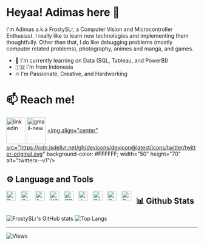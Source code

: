 # **Heyaa! Adimas here** 👋

I'm Adimas a.k.a FrostySLr, a Computer Vision and Microcontroller Enthusiast. I really like to learn new technologies and implementing them thoughtfully. Other than that, I do like debugging problems (mostly computer related problems), photography, animes and manga, and games.

- 🌱 I'm currently learning on Data (SQL, Tableau, and PowerBI)
- :indonesia: I'm from Indonesia 
- 🔥 I'm Passionate, Creative, and Hardworking


# 📫 **Reach me!**
<a href="https://www.linkedin.com/in/adimasirf/" target="blank"><img align="center" src="https://img.icons8.com/fluency/96/linkedin.png" width="50" height="70" alt="linkedin"/></a>
<a href="mailto:airfannanto@gmail.com" target="blank"><img align="center" src="https://img.icons8.com/color/96/gmail-new.png"  width="50" height="70" alt="gmail-new"/></a>
<a href="https://x.com/Frostiidims" target="blank"><img align="center" src="https://cdn.jsdelivr.net/gh/devicons/devicon@latest/icons/twitter/twitter-original.svg" background-color: #FFFFFF;  width="50" height="70" alt="twitterx--v1"/></a>
<!-- linkedin, email, and threads image (with links) -->

## ⚙️ **Language and Tools**
<img align="left" alt="Python" width="25px" style="padding-right:10px;" src="https://cdn.jsdelivr.net/gh/devicons/devicon@latest/icons/python/python-original.svg" />
<img align="left" alt="C++" width="25px" style="padding-right:10px;" src="https://cdn.jsdelivr.net/gh/devicons/devicon@latest/icons/cplusplus/cplusplus-original.svg" />
<img align="left" alt="Arduino" width="25px" style="padding-right:10px;" src="https://cdn.jsdelivr.net/gh/devicons/devicon@latest/icons/arduino/arduino-original.svg" />
<img align="left" alt="HTML" width="25px" style="padding-right:10px;" src="https://cdn.jsdelivr.net/gh/devicons/devicon@latest/icons/html5/html5-original.svg" />
<img align="left" alt="CSS" width="25px" style="padding-right:10px;" src="https://cdn.jsdelivr.net/gh/devicons/devicon@latest/icons/css3/css3-original.svg" />
<img align="left" alt="Javascript" width="25px" style="padding-right:10px;" src="https://cdn.jsdelivr.net/gh/devicons/devicon@latest/icons/javascript/javascript-original.svg" />
<img align="left" alt="Git" width="25px" style="padding-right:10px;" src="https://cdn.jsdelivr.net/gh/devicons/devicon@latest/icons/git/git-plain.svg" />
<img align="left" alt="OpenCV" width="25px" style="padding-right:10px;" src="https://cdn.jsdelivr.net/gh/devicons/devicon@latest/icons/opencv/opencv-original-wordmark.svg" />
<img align="left" alt="Pytorch" width="25px" style="padding-right:10px;" src="https://cdn.jsdelivr.net/gh/devicons/devicon@latest/icons/pytorch/pytorch-original-wordmark.svg" />




## 📊 **Github Stats**

![FrostySLr's GitHub stats](https://github-readme-stats.vercel.app/api?username=FrostySLr&show_icons=true&theme=github_dark)
![Top Langs](https://github-readme-stats.vercel.app/api/top-langs/?username=FrostySLr&layout=compact&theme=github_dark)

---

<!-- Profile Views-->
![Views](https://komarev.com/ghpvc/?username=FrostySLr&style=flat-square&color=blueviolet)

<!-- etc 
<img width="96" height="96" src="https://img.icons8.com/color/96/gmail-new.png" alt="gmail-new"/>
<img width="100" height="100" src="https://img.icons8.com/ios-filled/100/twitterx--v1.png" alt="twitterx--v1"/>

-->












<!--
**FrostySLr/FrostySLr** is a ✨ _special_ ✨ repository because its `README.md` (this file) appears on your GitHub profile.

Here are some ideas to get you started:

- 🔭 I’m currently working on ...
- 🌱 I’m currently learning ...
- 👯 I’m looking to collaborate on ...
- 🤔 I’m looking for help with ...
- 💬 Ask me about ...
- 📫 How to reach me: ...
- 😄 Pronouns: ...
- ⚡ Fun fact: ...
-->
